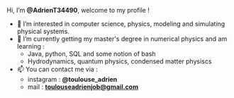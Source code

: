 Hi, I’m **@AdrienT34490**, welcome to my profile !
- 👀 I’m interested in computer science, physics, modeling and simulating physical systems.
- 🌱 I’m currently getting my master's degree in numerical physics and am learning :
    - Java, python, SQL and some notion of bash
    - Hydrodynamics, quantum physics, condensed matter physiscs
- 📫 You can contact me via :
    - instagram : **@toulouse_adrien**
    - mail : **toulouseadrienjob@gmail.com**

<!---
AdrienT34490/AdrienT34490 is a ✨ special ✨ repository because its `README.md` (this file) appears on your GitHub profile.
You can click the Preview link to take a look at your changes.
--->
